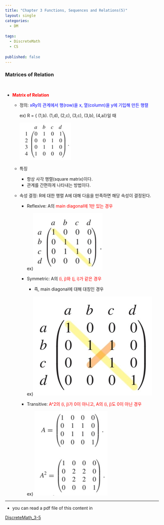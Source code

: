 ```yaml
---
title: "Chapter 3 Functions, Sequences and Relations(5)"
layout: single
categories:
  - DM

tags:
  - DiscreteMath
  - CS

published: false
---
```


### Matrices of Relation

<br>

- <span style = "color:red">**Matrix of Relation**</span>

  - 정의: <span style = "color:blue">xRy의 관계에서 행(row)을 x, 열(column)을 y에 기입해 만든 행렬 </span>

    ex) R = { (1,b). (1,d), (2,c), (3,c), (3,b), (4,a)}일 때

    ![image-20221128145928479](/assets/images/2022-11-28-DM3-5/image-20221128145928479.png)
  
  - 특징

    - 항상 사각 행렬(square matrix)이다.
    - 관계를 간편하게 나타내는 방법이다.
  
  - 속성 결정: R에 대한 행렬 A에 대해 다음을 만족하면 해당 속성이 결정된다.
  
    - Reflexive: A의 <span style = "color:red">main diagonal에 1만 있는 경우</span>
  
      ex)![image-20221128150517496](/assets/images/2022-11-28-DM3-5/image-20221128150517496.png)
  
    - Symmetric: A의 <span style = "color:red">(i, j)와 (j, i)가 같은 경우</span>
  
      - 즉, main diagonal에 대해 대칭인 경우
  
      ex)![image-20221128150749646](/assets/images/2022-11-28-DM3-5/image-20221128150749646.png)
  
    - Transitive: <span style = "color:red">A^2의 (i, j)가 0이 아니고, A의 (i, j)도 0이 아닌 경우</span> 
  
      ex) ![image-20221128151055392](/assets/images/2022-11-28-DM3-5/image-20221128151055392.png)

---

- you can read a pdf file of this content in 

[DiscreteMath_3-5](https://github.com/maloveforme/maloveforme.github.io/tree/master/summary/DM)
